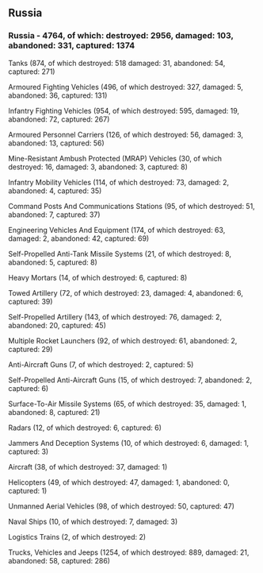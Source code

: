 
 
 ## Russia
 
 ### Russia - 4764, of which: destroyed: 2956, damaged: 103, abandoned: 331, captured: 1374

 

 

 Tanks (874, of which destroyed: 518 damaged: 31, abandoned: 54, captured: 271)

 Armoured Fighting Vehicles (496, of which destroyed: 327, damaged: 5, abandoned: 36, captured: 131)

 Infantry Fighting Vehicles (954, of which destroyed: 595, damaged: 19, abandoned: 72, captured: 267)

 Armoured Personnel Carriers (126, of which destroyed: 56, damaged: 3, abandoned: 13, captured: 56)

 Mine-Resistant Ambush Protected (MRAP) Vehicles (30, of which destroyed: 16, damaged: 3, abandoned: 3, captured: 8)

 Infantry Mobility Vehicles (114, of which destroyed: 73, damaged: 2, abandoned: 4, captured: 35)

 Command Posts And Communications Stations (95, of which destroyed: 51, abandoned: 7, captured: 37)

 Engineering Vehicles And Equipment (174, of which destroyed: 63, damaged: 2, abandoned: 42, captured: 69)

 Self-Propelled Anti-Tank Missile Systems (21, of which destroyed: 8, abandoned: 5, captured: 8)

 Heavy Mortars (14, of which destroyed: 6, captured: 8)

 Towed Artillery (72, of which destroyed: 23, damaged: 4, abandoned: 6, captured: 39)

 Self-Propelled Artillery (143, of which destroyed: 76, damaged: 2, abandoned: 20, captured: 45)

 Multiple Rocket Launchers (92, of which destroyed: 61, abandoned: 2, captured: 29)

 Anti-Aircraft Guns (7, of which destroyed: 2, captured: 5)

 Self-Propelled Anti-Aircraft Guns (15, of which destroyed: 7, abandoned: 2, captured: 6)

 Surface-To-Air Missile Systems (65, of which destroyed: 35, damaged: 1, abandoned: 8, captured: 21)

 Radars (12, of which destroyed: 6, captured: 6)

 Jammers And Deception Systems (10, of which destroyed: 6, damaged: 1, captured: 3)

 Aircraft (38, of which destroyed: 37, damaged: 1)

 Helicopters (49, of which destroyed: 47, damaged: 1, abandoned: 0, captured: 1)

 Unmanned Aerial Vehicles (98, of which destroyed: 50, captured: 47)

 Naval Ships (10, of which destroyed: 7, damaged: 3)

 Logistics Trains (2, of which destroyed: 2)

 Trucks, Vehicles and Jeeps (1254, of which destroyed: 889, damaged: 21, abandoned: 58, captured: 286)

